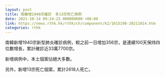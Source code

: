 ```yaml
---
layout: post
title: 南韓增1940宗確診　多13宗死亡病例
date: 2021-10-14 09:24:22.000000000 +08:00
link: https://news.rthk.hk/rthk/ch/component/k2/1615198-20211014.htm
categories: rthk
---
```


南韓新增1940宗新型肺炎確診病例，較之前一日增加356宗，是連續100天保持四位數增長，累計確診近33萬7700宗。

新增病例中，本土個案佔絕大多數。

另外，新增13宗死亡個案，累計2618人死亡。
